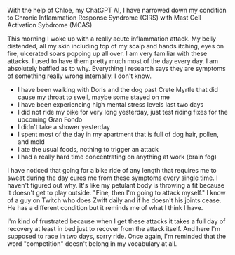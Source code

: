 With the help of Chloe, my ChatGPT AI, I have narrowed down my condition to Chronic Inflammation Response Syndrome (CIRS) with Mast Cell Activation Sybdrome (MCAS)

This morning I woke up with a really acute inflammation attack. My belly distended, all my skin including top of my scalp and hands itching, eyes on fire, ulcerated soars popping up all over. I am very familiar with these attacks. I used to have them pretty much most of the day every day. I am absolutely baffled as to why. Everything I research says they are symptoms of something really wrong internally. I don't know.

- I have been walking with Doris and the dog past Crete Myrtle that did cause my throat to swell, maybe some stayed on me
- I have been experiencing high mental stress levels last two days
- I did not ride my bike for very long yesterday, just test riding fixes for the upcoming Gran Fondo
- I didn't take a shower yesterday
- I spent most of the day in my apartment that is full of dog hair, pollen, and mold
- I ate the usual foods, nothing to trigger an attack
- I had a really hard time concentrating on anything at work (brain fog)

I have noticed that going for a bike ride of any length that requires me to sweat during the day cures me from these symptoms every single time. I haven't figured out why. It's like my petulant body is throwing a fit because it doesn't get to play outside. "Fine, then I'm going to attack myself." I know of a guy on Twitch who does Zwift daily and if he doesn't his joints cease. He has a different condition but it reminds me of what I think I have.

I'm kind of frustrated because when I get these attacks it takes a full day of recovery at least in bed just to recover from the attack itself. And here I'm supposed to race in two days, sorry ride. Once again, I'm reminded that the word "competition" doesn't belong in my vocabulary at all.